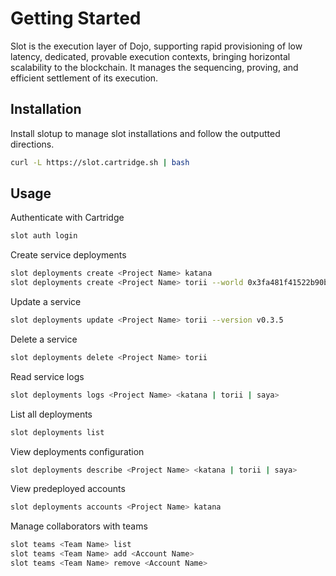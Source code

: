 # Getting Started

Slot is the execution layer of Dojo, supporting rapid provisioning of low latency, dedicated, provable execution contexts, bringing horizontal scalability to the blockchain. It manages the sequencing, proving, and efficient settlement of its execution.

## Installation

Install slotup to manage slot installations and follow the outputted directions.

```sh
curl -L https://slot.cartridge.sh | bash
```

## Usage

Authenticate with Cartridge

```sh
slot auth login
```

Create service deployments

```sh
slot deployments create <Project Name> katana
slot deployments create <Project Name> torii --world 0x3fa481f41522b90b3684ecfab7650c259a76387fab9c380b7a959e3d4ac69f
```

Update a service

```sh
slot deployments update <Project Name> torii --version v0.3.5
```

Delete a service

```sh
slot deployments delete <Project Name> torii
```

Read service logs

```sh
slot deployments logs <Project Name> <katana | torii | saya>
```

List all deployments

```sh
slot deployments list
```

View deployments configuration

```sh
slot deployments describe <Project Name> <katana | torii | saya>
```

View predeployed accounts

```sh
slot deployments accounts <Project Name> katana
```

Manage collaborators with teams

```sh
slot teams <Team Name> list
slot teams <Team Name> add <Account Name>
slot teams <Team Name> remove <Account Name>
```
